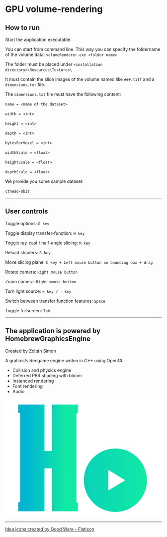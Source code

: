 # GPU volume-rendering


## How to run

Start the application executable.

You can start from command line.
This way you can specify the foldername of the volume data:
`volumeRenderer.exe <folder name>`

The folder must be placed under `<installation directory>\Resources\Textures\`

It must contain the slice images of the volume named like `###.tiff` and a `dimensions.txt` file.

The `dimensions.txt` file must have the following content:

`name = <name of the dataset>`

`width = <int>`

`height = <int>`

`depth = <int>`

`bytesPerVoxel = <int>`

`widthScale = <float>`

`heightScale = <float>`

`depthScale = <float>`


We provide you some sample dataset:

`cthead-8bit`


<hr>

## User controls


Toggle options:		`O key`

Toggle display transfer-function: `H key`

Toggle ray-cast / half-angle slicing: `M key`

Reload shaders: `R key`

Move slicing plane: `C key + Left mouse button on bounding box + drag`

Rotate camera: `Right mouse button`

Zoom camera: `Right mouse button`

Turn light source: `= key / - key`

Switch between transfer function features: `Space`

Toggle fullscreen: `Tab`


<hr>

## The application is powered by HomebrewGraphicsEngine
Created by Zoltán Simon

A grahics/videogame engine writen in C++ using OpenGL.

- Collision and physics engine
- Deferred PBR shading with bloom
- Instanced rendering
- Font rendering
- Audio

![HoGraEngine_logo](Resources/Icons/HoGraEngineLogo.png "HoGraEngine logo")

<hr>

<a href="https://www.flaticon.com/free-icons/idea" title="idea icons">Idea icons created by Good Ware - Flaticon</a>
